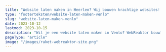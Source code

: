 ```yaml
---
title: "Website laten maken in Heerlen? Wij bouwen krachtige websites! "
type: "footerteksten/website-laten-maken-venlo"
slug: "website-laten-maken-venlo"
date: 2023-10-12
lastmod: 2023-10-15
description: "Wil je een website laten maken in Venlo? WebReaktor bouwt krachtige websites die opvallen. Bij je klanten en bij Google."
pageType: "article"
image: "/images/raket-webreaktor-site.png"
---
```



